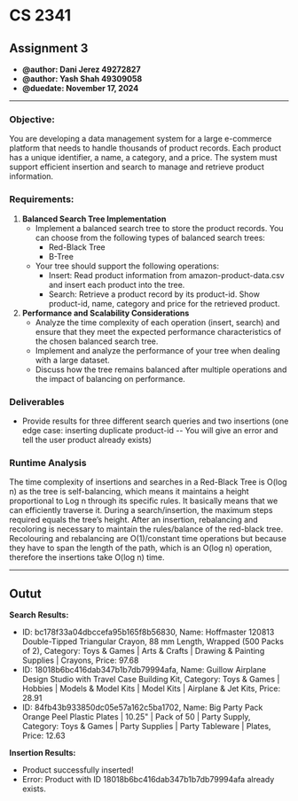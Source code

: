 # CS 2341
## Assignment 3

* **@author: Dani Jerez 49272827**
* **@author: Yash Shah 49309058**
* **@duedate: November 17, 2024**

------

### Objective:
You are developing a data management system for a large e-commerce platform that
needs to handle thousands of product records. Each product has a unique identifier, a
name, a category, and a price. The system must support efficient insertion and search
to manage and retrieve product information.

### Requirements:
1. **Balanced Search Tree Implementation**
   * Implement a balanced search tree to store the product records. You can choose from the following types of balanced search trees:
     * Red-Black Tree
     * B-Tree
   * Your tree should support the following operations:
     * Insert: Read product information from amazon-product-data.csv and insert each product into the tree.
     * Search: Retrieve a product record by its product-id. Show product-id, name, category and price for the retrieved product.
2. **Performance and Scalability Considerations**
    * Analyze the time complexity of each operation (insert, search) and ensure that they meet the expected performance characteristics of the chosen balanced search tree.
    * Implement and analyze the performance of your tree when dealing with a large dataset.
    * Discuss how the tree remains balanced after multiple operations and the impact of balancing on performance.


### Deliverables
* Provide results for three different search queries and two insertions (one edge case: inserting duplicate product-id -- You will give an error and tell the user product already exists)


### Runtime Analysis
The time complexity of insertions and searches in a Red-Black Tree is O(log n) as the tree is self-balancing, which means it maintains a height proportional to Log n through its specific rules.  It basically means that we can efficiently traverse it. During a search/insertion, the maximum steps required equals the tree’s height. After an insertion, rebalancing and recoloring is necessary to maintain the rules/balance of the red-black tree.  Recolouring and rebalancing are O(1)/constant time operations but because they have to span the length of the path, which is an O(log n) operation,  therefore the insertions take O(log n) time.

------

## Outut
**Search Results:**
- ID: bc178f33a04dbccefa95b165f8b56830, Name: Hoffmaster 120813 Double-Tipped Triangular Crayon, 88 mm Length, Wrapped (500 Packs of 2), Category: Toys & Games | Arts & Crafts | Drawing & Painting Supplies | Crayons, Price: 97.68
- ID: 18018b6bc416dab347b1b7db79994afa, Name: Guillow Airplane Design Studio with Travel Case Building Kit, Category: Toys & Games | Hobbies | Models & Model Kits | Model Kits | Airplane & Jet Kits, Price: 28.91
- ID: 84fb43b933850dc05e57a162c5ba1702, Name: Big Party Pack Orange Peel Plastic Plates | 10.25" | Pack of 50 | Party Supply, Category: Toys & Games | Party Supplies | Party Tableware | Plates, Price: 12.63

**Insertion Results:**
- Product successfully inserted!
- Error: Product with ID 18018b6bc416dab347b1b7db79994afa already exists.